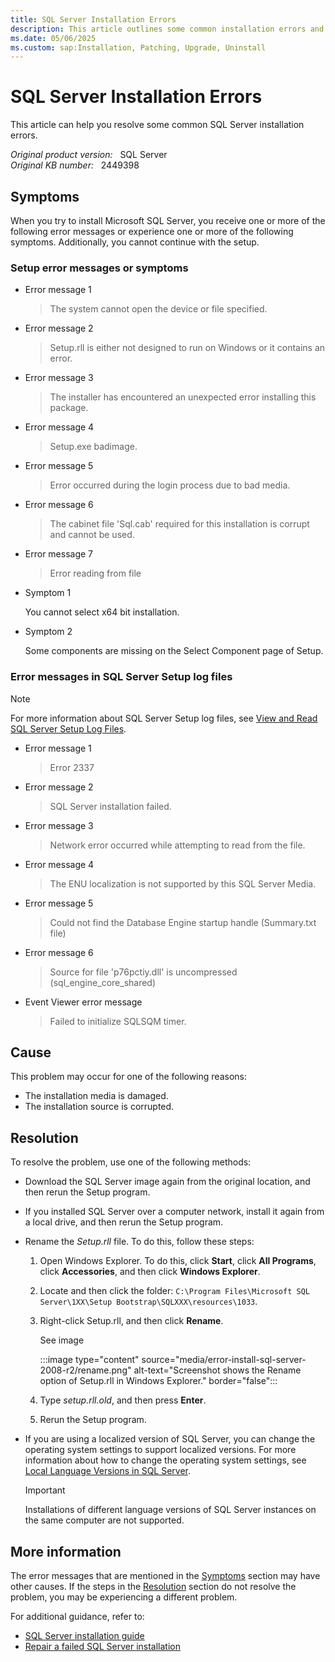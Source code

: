 ```yaml
---
title: SQL Server Installation Errors
description: This article outlines some common installation errors and provides a solution to complete a successful installation. 
ms.date: 05/06/2025
ms.custom: sap:Installation, Patching, Upgrade, Uninstall
---
```

# SQL Server Installation Errors

This article can help you resolve some common SQL Server installation errors.

_Original product version:_ &nbsp; SQL Server  
_Original KB number:_ &nbsp; 2449398

## Symptoms

When you try to install Microsoft SQL Server, you receive one or more of the following error messages or experience one or more of the following symptoms. Additionally, you cannot continue with the setup.

### Setup error messages or symptoms

- Error message 1

  > The system cannot open the device or file specified.

- Error message 2

  > Setup.rll is either not designed to run on Windows or it contains an error.

- Error message 3

  > The installer has encountered an unexpected error installing this package.

- Error message 4

  > Setup.exe badimage.

- Error message 5

  > Error occurred during the login process due to bad media.

- Error message 6

  > The cabinet file 'Sql.cab' required for this installation is corrupt and cannot be used.

- Error message 7

  > Error reading from file

- Symptom 1

  You cannot select x64 bit installation.

- Symptom 2

  Some components are missing on the Select Component page of Setup.

### Error messages in SQL Server Setup log files

> [!NOTE]
> For more information about SQL Server Setup log files, see [View and Read SQL Server Setup Log Files](/sql/database-engine/install-windows/view-and-read-sql-server-setup-log-files).

- Error message 1

  > Error 2337

- Error message 2

  > SQL Server installation failed.

- Error message 3

  > Network error occurred while attempting to read from the file.

- Error message 4

  > The ENU localization is not supported by this SQL Server Media.

- Error message 5

  > Could not find the Database Engine startup handle (Summary.txt file)

- Error message 6

  > Source for file 'p76pctiy.dll' is uncompressed (sql_engine_core_shared)

- Event Viewer error message

  > Failed to initialize SQLSQM timer.

## Cause

This problem may occur for one of the following reasons:

- The installation media is damaged.
- The installation source is corrupted.

## Resolution

To resolve the problem, use one of the following methods:

- Download the SQL Server image again from the original location, and then rerun the Setup program.

- If you installed SQL Server over a computer network, install it again from a local drive, and then rerun the Setup program.

- Rename the *Setup.rll* file. To do this, follow these steps:

    1. Open Windows Explorer. To do this, click **Start**, click **All Programs**, click **Accessories**, and then click **Windows Explorer**.

    2. Locate and then click the folder: `C:\Program Files\Microsoft SQL Server\1XX\Setup Bootstrap\SQLXXX\resources\1033`.

    3. Right-click Setup.rll, and then click **Rename**.

       See image

       :::image type="content" source="media/error-install-sql-server-2008-r2/rename.png" alt-text="Screenshot shows the Rename option of Setup.rll in Windows Explorer." border="false":::

    4. Type *setup.rll.old*, and then press **Enter**.

    5. Rerun the Setup program.

- If you are using a localized version of SQL Server, you can change the operating system settings to support localized versions. For more information about how to change the operating system settings, see [Local Language Versions in SQL Server](/sql/sql-server/install/local-language-versions-in-sql-server).

  > [!IMPORTANT]
  > Installations of different language versions of SQL Server instances on the same computer are not supported.

## More information

The error messages that are mentioned in the [Symptoms](#symptoms) section may have other causes. If the steps in the [Resolution](#resolution) section do not resolve the problem, you may be experiencing a different problem.

For additional guidance, refer to:
- [SQL Server installation guide](/sql/database-engine/install-windows/install-sql-server)
- [Repair a failed SQL Server installation](/sql/database-engine/install-windows/repair-a-failed-sql-server-installation)
